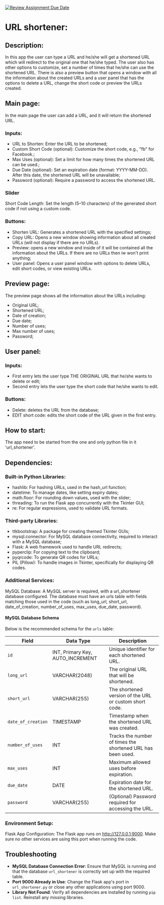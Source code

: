 [![Review Assignment Due Date](https://classroom.github.com/assets/deadline-readme-button-22041afd0340ce965d47ae6ef1cefeee28c7c493a6346c4f15d667ab976d596c.svg)](https://classroom.github.com/a/fULRwKMW)

# URL shortener:

## Description:

In this app the user can type a URL and he/she will get a shortened URL which will redirect to the original one that he/she typed.
The user also has other options to customize, set a number of times that he/she can use the shortened URL.
There is also a preview button that opens a window with all the information about the created URLs and a user panel that
has the options to delete a URL, change the short code or preview the URLs created.

## Main page:
In the main page the user can add a URL, and it will return the shortened URL.

### Inputs:
- URL to Shorten: Enter the URL to be shortened;
- Custom Short Code (optional): Customize the short code, e.g., "fb" for Facebook.;
- Max Uses (optional): Set a limit for how many times the shortened URL can be used.;
- Due Date (optional): Set an expiration date (format: YYYY-MM-DD). After this date, the shortened URL will be unavailable;
- Password (optional): Require a password to access the shortened URL.

### Slider
Short Code Length: Set the length (5–10 characters) of the generated short code if not using a custom code.

### Buttons:
- Shorten URL: Generates a shortened URL with the specified settings;
- Copy URL: Opens a new window showing information about all created URLs (will not display if there are no URLs).
- Preview: opens a new window and inside of it will be contained all the information about the URLs. If there are no URLs then iw won't print anything;
- User panel: Opens a user panel window with options to delete URLs, edit short codes, or view existing URLs.

## Preview page:
The preview page shows all the information about the URLs including: 
- Original URL;
- Shortened URL;
- Date of creation;
- Due date;
- Number of uses;
- Max number of uses;
- Password;

## User panel:

### Inputs:
- First entry lets the user type THE ORIGINAL URL that he/she wants to delete or edit;
- Second entry lets the user type the short code that he/she wants to edit.

### Buttons:
- Delete: deletes the URL from the database;
- EDIT short code: edits the short code of the URL given in the first entry.

## How to start:
The app need to be started from the one and only python file in it 'url_shortener'.

## Dependencies:

### Built-in Python Libraries:
- hashlib: For hashing URLs, used in the hash_url function;
- datetime: To manage dates, like setting expiry dates;
- math.floor: For rounding down values, used with the slider;
- threading: To run the Flask app concurrently with the Tkinter GUI;
- re: For regular expressions, used to validate URL formats.

### Third-party Libraries:
- ttkbootstrap: A package for creating themed Tkinter GUIs;
- mysql.connector: For MySQL database connectivity, required to interact with a MySQL database;
- Flask: A web framework used to handle URL redirects;
- pyperclip: For copying text to the clipboard;
- pyqrcode: To generate QR codes for URLs;
- PIL (Pillow): To handle images in Tkinter, specifically for displaying QR codes.

### Additional Services:
MySQL Database: A MySQL server is required, with a url_shortener database configured. 
The database must have an urls table with fields matching those used in the code (such as long_url, short_url, date_of_creation, 
number_of_uses, max_uses, due_date, password).

#### MySQL Database Schema
Below is the recommended schema for the `urls` table:

| Field              | Data Type                        | Description                                                 |
|--------------------|----------------------------------|-------------------------------------------------------------|
| `id`               | INT, Primary Key, AUTO_INCREMENT | Unique identifier for each shortened URL.                   |
| `long_url`         | VARCHAR(2048)                    | The original URL that will be shortened.                    |
| `short_url`        | VARCHAR(255)                     | The shortened version of the URL or custom short code.      |
| `date_of_creation` | TIMESTAMP                        | Timestamp when the shortened URL was created.               |
| `number_of_uses`   | INT                              | Tracks the number of times the shortened URL has been used. |
| `max_uses`         | INT                              | Maximum allowed uses before expiration.                     |
| `due_date`         | DATE                             | Expiration date for the shortened URL.                      |
| `password`         | VARCHAR(255)                     | (Optional) Password required for accessing the URL.         |


### Environment Setup:
Flask App Configuration: The Flask app runs on http://127.0.0.1:9000. Make sure no other services are using this port when running the code.

## Troubleshooting

- **MySQL Database Connection Error**: Ensure that MySQL is running and that the database `url_shortener` is correctly set up with the required table.
- **Port 9000 Already in Use**: Change the Flask app's port in `url_shortener.py` or close any other applications using port 9000.
- **Library Not Found**: Verify all dependencies are installed by running `pip list`. Reinstall any missing libraries.
